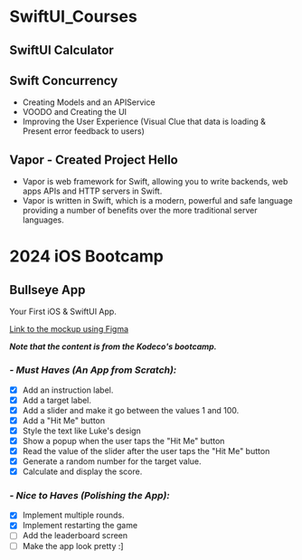 # SwiftUI_Courses

## SwiftUI Calculator

## Swift Concurrency
- Creating Models and an APIService
- VOODO and Creating the UI
- Improving the User Experience (Visual Clue that data is loading & Present error feedback to users)

## Vapor - Created Project Hello
- Vapor is web framework for Swift, allowing you to write backends, web apps APIs and HTTP servers in Swift.
- Vapor is written in Swift, which is a modern, powerful and safe language providing a number of benefits over the more traditional server languages.


# 2024 iOS Bootcamp
## Bullseye App

Your First iOS & SwiftUI App.

[Link to the mockup using Figma](https://www.figma.com/design/3MBMeYd2hP4rajTbHnZL0z/Bullseye?node-id=6-388)

***Note that the content is from the Kodeco's bootcamp.***

### *- Must Haves (An App from Scratch):*
- [x] Add an instruction label.
- [x] Add a target label.
- [x] Add a slider and make it go between the values 1 and 100.
- [x] Add a "Hit Me" button
- [x] Style the text like Luke's design
- [x] Show a popup when the user taps the "Hit Me" button
- [x] Read the value of the slider after the user taps the "Hit Me" button 
- [x] Generate a random number for the target value.
- [x] Calculate and display the score.

### *- Nice to Haves (Polishing the App):*
- [x] Implement multiple rounds.
- [x] Implement restarting the game
- [ ] Add the leaderboard screen
- [ ] Make the app look pretty :]
